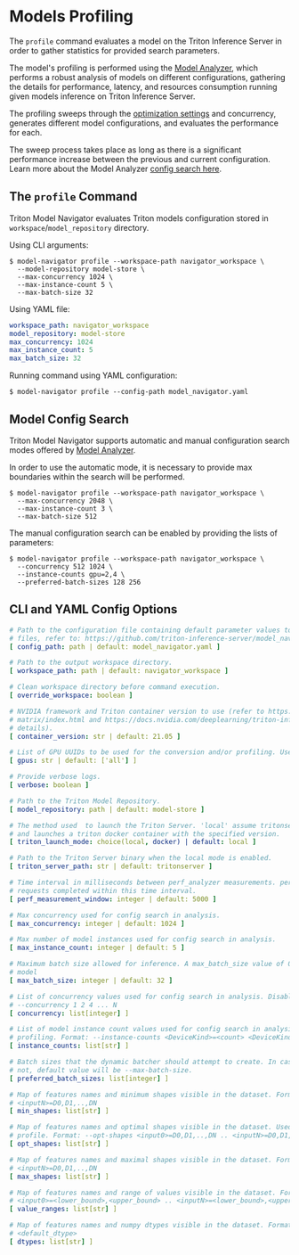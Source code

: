 <!--
Copyright (c) 2021, NVIDIA CORPORATION. All rights reserved.

Licensed under the Apache License, Version 2.0 (the "License");
you may not use this file except in compliance with the License.
You may obtain a copy of the License at

    http://www.apache.org/licenses/LICENSE-2.0

Unless required by applicable law or agreed to in writing, software
distributed under the License is distributed on an "AS IS" BASIS,
WITHOUT WARRANTIES OR CONDITIONS OF ANY KIND, either express or implied.
See the License for the specific language governing permissions and
limitations under the License.
-->
# Models Profiling

The `profile` command evaluates a model on the Triton Inference Server in order to gather statistics for provided search parameters.

The model's profiling is performed using the [Model Analyzer](https://github.com/triton-inference-server/model_analyzer),
which performs a robust analysis of models on different configurations, gathering the details for performance, latency,
and resources consumption running given models inference on Triton Inference Server.

The profiling sweeps through the [optimization settings](https://github.com/triton-inference-server/server/blob/master/docs/optimization.md#optimization-settings)
and concurrency, generates different model configurations, and evaluates the performance for each.

The sweep process takes place as long as there is a significant performance increase between the previous and current
configuration. Learn more about the Model Analyzer [config search here](https://github.com/triton-inference-server/model_analyzer/blob/r21.05/docs/config_search.md).

## The `profile` Command

Triton Model Navigator evaluates Triton models configuration stored in `workspace`/`model_repository` directory.

Using CLI arguments:

```shell
$ model-navigator profile --workspace-path navigator_workspace \
  --model-repository model-store \
  --max-concurrency 1024 \
  --max-instance-count 5 \
  --max-batch-size 32
```

Using YAML file:

```yaml
workspace_path: navigator_workspace
model_repository: model-store
max_concurrency: 1024
max_instance_count: 5
max_batch_size: 32
```

Running command using YAML configuration:

```shell
$ model-navigator profile --config-path model_navigator.yaml
```

## Model Config Search

Triton Model Navigator supports automatic and manual configuration search modes offered by [Model Analyzer](https://github.com/triton-inference-server/model_analyzer/blob/r21.05/docs/config_search.md).

In order to use the automatic mode, it is necessary to provide max boundaries within the search will be performed.

```shell
$ model-navigator profile --workspace-path navigator_workspace \
  --max-concurrency 2048 \
  --max-instance-count 3 \
  --max-batch-size 512
```

The manual configuration search can be enabled by providing the lists of parameters:

```shell
$ model-navigator profile --workspace-path navigator_workspace \
  --concurrency 512 1024 \
  --instance-counts gpu=2,4 \
  --preferred-batch-sizes 128 256
```

## CLI and YAML Config Options

[comment]: <> (START_CONFIG_LIST)
```yaml
# Path to the configuration file containing default parameter values to use. For more information about configuration
# files, refer to: https://github.com/triton-inference-server/model_navigator/blob/main/docs/run.md
[ config_path: path | default: model_navigator.yaml ]

# Path to the output workspace directory.
[ workspace_path: path | default: navigator_workspace ]

# Clean workspace directory before command execution.
[ override_workspace: boolean ]

# NVIDIA framework and Triton container version to use (refer to https://docs.nvidia.com/deeplearning/frameworks/support-
# matrix/index.html and https://docs.nvidia.com/deeplearning/triton-inference-server/release-notes/index.html for
# details).
[ container_version: str | default: 21.05 ]

# List of GPU UUIDs to be used for the conversion and/or profiling. Use 'all' to profile all the GPUs visible by CUDA.
[ gpus: str | default: ['all'] ]

# Provide verbose logs.
[ verbose: boolean ]

# Path to the Triton Model Repository.
[ model_repository: path | default: model-store ]

# The method used  to launch the Triton Server. 'local' assume tritonserver binary is available locally. 'docker' pulls
# and launches a triton docker container with the specified version.
[ triton_launch_mode: choice(local, docker) | default: local ]

# Path to the Triton Server binary when the local mode is enabled.
[ triton_server_path: str | default: tritonserver ]

# Time interval in milliseconds between perf_analyzer measurements. perf_analyzer will take measurements over all the
# requests completed within this time interval.
[ perf_measurement_window: integer | default: 5000 ]

# Max concurrency used for config search in analysis.
[ max_concurrency: integer | default: 1024 ]

# Max number of model instances used for config search in analysis.
[ max_instance_count: integer | default: 5 ]

# Maximum batch size allowed for inference. A max_batch_size value of 0 indicates that batching is not allowed for the
# model
[ max_batch_size: integer | default: 32 ]

# List of concurrency values used for config search in analysis. Disable search over max_concurrency. Format:
# --concurrency 1 2 4 ... N
[ concurrency: list[integer] ]

# List of model instance count values used for config search in analysis. Disable search over max_instance_count in
# profiling. Format: --instance-counts <DeviceKind>=<count> <DeviceKind>=<count> ...
[ instance_counts: list[str] ]

# Batch sizes that the dynamic batcher should attempt to create. In case --max-queue-delay-us is set and this parameter is
# not, default value will be --max-batch-size.
[ preferred_batch_sizes: list[integer] ]

# Map of features names and minimum shapes visible in the dataset. Format: --min-shapes <input0>=D0,D1,..,DN ..
# <inputN>=D0,D1,..,DN
[ min_shapes: list[str] ]

# Map of features names and optimal shapes visible in the dataset. Used during the definition of the TensorRT optimization
# profile. Format: --opt-shapes <input0>=D0,D1,..,DN .. <inputN>=D0,D1,..,DN
[ opt_shapes: list[str] ]

# Map of features names and maximal shapes visible in the dataset. Format: --max-shapes <input0>=D0,D1,..,DN ..
# <inputN>=D0,D1,..,DN
[ max_shapes: list[str] ]

# Map of features names and range of values visible in the dataset. Format: --value-ranges
# <input0>=<lower_bound>,<upper_bound> .. <inputN>=<lower_bound>,<upper_bound> <default_lower_bound>,<default_upper_bound>
[ value_ranges: list[str] ]

# Map of features names and numpy dtypes visible in the dataset. Format: --dtypes <input0>=<dtype> <input1>=<dtype>
# <default_dtype>
[ dtypes: list[str] ]

```
[comment]: <> (END_CONFIG_LIST)
